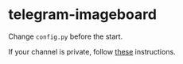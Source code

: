 # telegram-imageboard

Change `config.py` before the start. 

If your channel is private, follow [these](https://qna.habr.com/q/299390) instructions.
